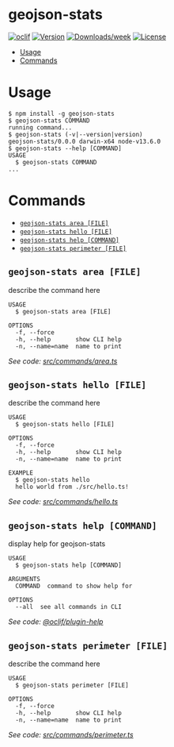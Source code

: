geojson-stats
=============



[![oclif](https://img.shields.io/badge/cli-oclif-brightgreen.svg)](https://oclif.io)
[![Version](https://img.shields.io/npm/v/geojson-stats.svg)](https://npmjs.org/package/geojson-stats)
[![Downloads/week](https://img.shields.io/npm/dw/geojson-stats.svg)](https://npmjs.org/package/geojson-stats)
[![License](https://img.shields.io/npm/l/geojson-stats.svg)](https://github.com/alkamin/geojson-stats/blob/master/package.json)

<!-- toc -->
* [Usage](#usage)
* [Commands](#commands)
<!-- tocstop -->
# Usage
<!-- usage -->
```sh-session
$ npm install -g geojson-stats
$ geojson-stats COMMAND
running command...
$ geojson-stats (-v|--version|version)
geojson-stats/0.0.0 darwin-x64 node-v13.6.0
$ geojson-stats --help [COMMAND]
USAGE
  $ geojson-stats COMMAND
...
```
<!-- usagestop -->
# Commands
<!-- commands -->
* [`geojson-stats area [FILE]`](#geojson-stats-area-file)
* [`geojson-stats hello [FILE]`](#geojson-stats-hello-file)
* [`geojson-stats help [COMMAND]`](#geojson-stats-help-command)
* [`geojson-stats perimeter [FILE]`](#geojson-stats-perimeter-file)

## `geojson-stats area [FILE]`

describe the command here

```
USAGE
  $ geojson-stats area [FILE]

OPTIONS
  -f, --force
  -h, --help       show CLI help
  -n, --name=name  name to print
```

_See code: [src/commands/area.ts](https://github.com/alkamin/geojson-stats/blob/v0.0.0/src/commands/area.ts)_

## `geojson-stats hello [FILE]`

describe the command here

```
USAGE
  $ geojson-stats hello [FILE]

OPTIONS
  -f, --force
  -h, --help       show CLI help
  -n, --name=name  name to print

EXAMPLE
  $ geojson-stats hello
  hello world from ./src/hello.ts!
```

_See code: [src/commands/hello.ts](https://github.com/alkamin/geojson-stats/blob/v0.0.0/src/commands/hello.ts)_

## `geojson-stats help [COMMAND]`

display help for geojson-stats

```
USAGE
  $ geojson-stats help [COMMAND]

ARGUMENTS
  COMMAND  command to show help for

OPTIONS
  --all  see all commands in CLI
```

_See code: [@oclif/plugin-help](https://github.com/oclif/plugin-help/blob/v3.0.1/src/commands/help.ts)_

## `geojson-stats perimeter [FILE]`

describe the command here

```
USAGE
  $ geojson-stats perimeter [FILE]

OPTIONS
  -f, --force
  -h, --help       show CLI help
  -n, --name=name  name to print
```

_See code: [src/commands/perimeter.ts](https://github.com/alkamin/geojson-stats/blob/v0.0.0/src/commands/perimeter.ts)_
<!-- commandsstop -->
